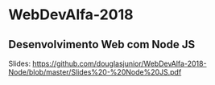 # WebDevAlfa-2018

## Desenvolvimento Web com Node JS

Slides: https://github.com/douglasjunior/WebDevAlfa-2018-Node/blob/master/Slides%20-%20Node%20JS.pdf
